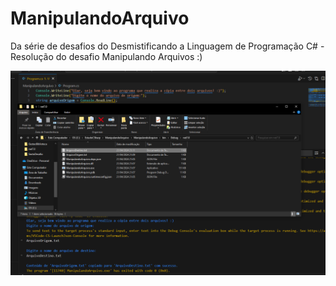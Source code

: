 # ManipulandoArquivo
Da série de desafios do Desmistificando a Linguagem de Programação C# - Resolução do desafio Manipulando Arquivos :)

![alt text](image.png)